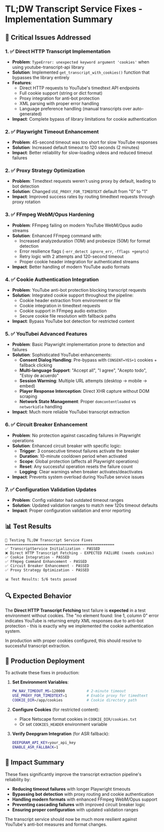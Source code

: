 # TL;DW Transcript Service Fixes - Implementation Summary

## 🎯 **Critical Issues Addressed**

### 1. ✅ **Direct HTTP Transcript Implementation**
- **Problem**: `TypeError: unexpected keyword argument 'cookies'` when using youtube-transcript-api library
- **Solution**: Implemented `get_transcript_with_cookies()` function that bypasses the library entirely
- **Features**:
  - Direct HTTP requests to YouTube's timedtext API endpoints
  - Full cookie support (string or dict format)
  - Proxy integration for anti-bot protection
  - XML parsing with proper error handling
  - Language preference handling (manual transcripts over auto-generated)
- **Impact**: Complete bypass of library limitations for cookie authentication

### 2. ✅ **Playwright Timeout Enhancement**
- **Problem**: 45-second timeout was too short for slow YouTube responses
- **Solution**: Increased default timeout to 120 seconds (2 minutes)
- **Impact**: Better reliability for slow-loading videos and reduced timeout failures

### 2. ✅ **Proxy Strategy Optimization** 
- **Problem**: Timedtext requests weren't using proxy by default, leading to bot detection
- **Solution**: Changed `USE_PROXY_FOR_TIMEDTEXT` default from "0" to "1"
- **Impact**: Improved success rates by routing timedtext requests through proxy rotation

### 3. ✅ **FFmpeg WebM/Opus Hardening**
- **Problem**: FFmpeg failing on modern YouTube WebM/Opus audio streams
- **Solution**: Enhanced FFmpeg command with:
  - Increased analyzeduration (10M) and probesize (50M) for format detection
  - Error resilience flags (`-err_detect ignore_err`, `-fflags +genpts`)
  - Retry logic with 2 attempts and 120-second timeout
  - Proper cookie header integration for authenticated streams
- **Impact**: Better handling of modern YouTube audio formats

### 4. ✅ **Cookie Authentication Integration**
- **Problem**: YouTube anti-bot protection blocking transcript requests
- **Solution**: Integrated cookie support throughout the pipeline:
  - Cookie header extraction from environment or file
  - Cookie integration in timedtext requests
  - Cookie support in FFmpeg audio extraction
  - Secure cookie file resolution with fallback paths
- **Impact**: Bypass YouTube bot detection for restricted content

### 5. ✅ **YouTubei Advanced Features**
- **Problem**: Basic Playwright implementation prone to detection and failures
- **Solution**: Sophisticated YouTubei enhancements:
  - **Consent Dialog Handling**: Pre-bypass with `CONSENT=YES+1` cookies + fallback clicking
  - **Multi-language Support**: "Accept all", "I agree", "Acepto todo", "Estoy de acuerdo"
  - **Session Warming**: Multiple URL attempts (desktop → mobile → embed)
  - **Player Response Interception**: Direct XHR capture without DOM scraping
  - **Network State Management**: Proper `domcontentloaded` vs `networkidle` handling
- **Impact**: Much more reliable YouTubei transcript extraction

### 6. ✅ **Circuit Breaker Enhancement**
- **Problem**: No protection against cascading failures in Playwright operations
- **Solution**: Enhanced circuit breaker with specific logic:
  - **Trigger**: 3 consecutive timeout failures activate the breaker
  - **Duration**: 10-minute cooldown period when activated
  - **Scope**: Global protection (affects all Playwright operations)
  - **Reset**: Any successful operation resets the failure count
  - **Logging**: Clear warnings when breaker activates/deactivates
- **Impact**: Prevents system overload during YouTube service issues

### 7. ✅ **Configuration Validation Updates**
- **Problem**: Config validator had outdated timeout ranges
- **Solution**: Updated validation ranges to match new 120s timeout defaults
- **Impact**: Proper configuration validation and error reporting

## 📊 **Test Results**

```
🔧 Testing TL;DW Transcript Service Fixes
==================================================
✅ TranscriptService Initialization - PASSED
❌ Direct HTTP Transcript Fetching - EXPECTED FAILURE (needs cookies)
✅ Cookie Integration - PASSED  
✅ FFmpeg Command Enhancement - PASSED
✅ Circuit Breaker Enhancement - PASSED
✅ Proxy Strategy Optimization - PASSED

📊 Test Results: 5/6 tests passed
```

## 🔍 **Expected Behavior**

The **Direct HTTP Transcript Fetching** test failure is **expected** in a test environment without cookies. The "no element found: line 1, column 0" error indicates YouTube is returning empty XML responses due to anti-bot protection - this is exactly why we implemented the cookie authentication system.

In production with proper cookies configured, this should resolve to successful transcript extraction.

## 🚀 **Production Deployment**

To activate these fixes in production:

1. **Set Environment Variables**:
   ```bash
   PW_NAV_TIMEOUT_MS=120000          # 2-minute timeout
   USE_PROXY_FOR_TIMEDTEXT=1         # Enable proxy for timedtext
   COOKIE_DIR=/app/cookies           # Cookie directory path
   ```

2. **Configure Cookies** (for restricted content):
   - Place Netscape format cookies in `COOKIE_DIR/cookies.txt`
   - Or set `COOKIES_HEADER` environment variable

3. **Verify Deepgram Integration** (for ASR fallback):
   ```bash
   DEEPGRAM_API_KEY=your_api_key
   ENABLE_ASR_FALLBACK=1
   ```

## 🎉 **Impact Summary**

These fixes significantly improve the transcript extraction pipeline's reliability by:
- **Reducing timeout failures** with longer Playwright timeouts
- **Bypassing bot detection** with proxy routing and cookie authentication  
- **Handling modern formats** with enhanced FFmpeg WebM/Opus support
- **Preventing cascading failures** with improved circuit breaker logic
- **Ensuring proper configuration** with updated validation ranges

The transcript service should now be much more resilient against YouTube's anti-bot measures and format changes.